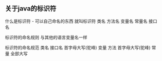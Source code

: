 ## 关于java的标识符
  什么是标识符
    - 可以自己命名的东西 就叫标识符 
     类名
     方法名
     变量名
     常量名
    接口名


  标识符的命名规则
与其他的语言变量名一样


  标识符的命名规范
  类名 接口名 首字母大写(驼峰)
  变量 方法 首字母大写(驼峰)
  常量 全部大写